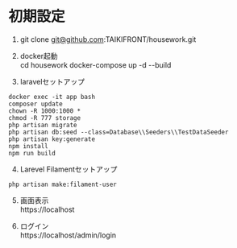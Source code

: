 # 初期設定
1. git clone git@github.com:TAIKIFRONT/housework.git

2. docker起動  
cd housework
docker-compose up -d --build

3. laravelセットアップ  
```
docker exec -it app bash
composer update
chown -R 1000:1000 *
chmod -R 777 storage
php artisan migrate
php artisan db:seed --class=Database\\Seeders\\TestDataSeeder
php artisan key:generate
npm install
npm run build
```

4. Larevel Filamentセットアップ
```
php artisan make:filament-user
```

5. 画面表示  
https://localhost

6. ログイン  
https://localhost/admin/login

